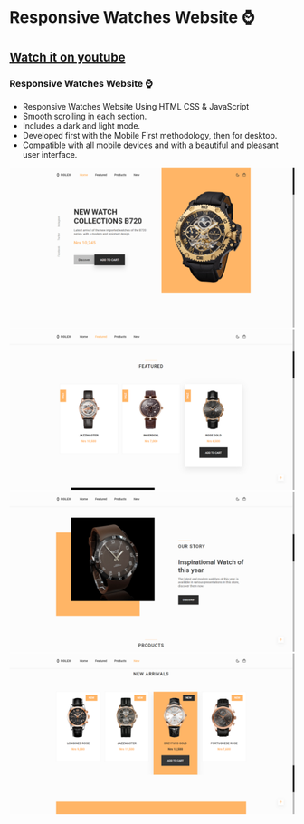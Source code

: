 # Responsive Watches Website ⌚
## [Watch it on youtube](https://youtu.be/QPxYdbbCjhQ)
### Responsive Watches Website ⌚

- Responsive Watches Website Using HTML CSS & JavaScript
- Smooth scrolling in each section.
- Includes a dark and light mode.
- Developed first with the Mobile First methodology, then for desktop.
- Compatible with all mobile devices and with a beautiful and pleasant user interface.

![preview img](/preview1.png)
![preview img](/preview2.png)
![preview img](/preview3.png)
![preview img](/preview4.png)

